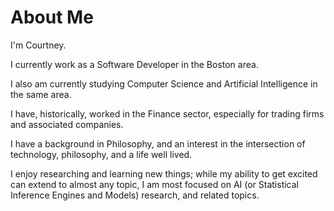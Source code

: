 # About Me

I'm Courtney.

I currently work as a Software Developer in the Boston area.

I also am currently studying Computer Science and Artificial Intelligence in the same area.

I have, historically, worked in the Finance sector, especially for trading firms and associated companies.

I have a background in Philosophy, and an interest in the intersection of technology, philosophy, and a life well lived.

I enjoy researching and learning new things; while my ability to get excited can extend to almost any topic, I am most focused on AI (or Statistical Inference Engines and Models) research, and related topics.
